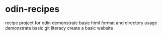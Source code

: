 # odin-recipes
recipe project for odin
demonstrate basic html format and directory usage
demonstrate basic git literacy
create a basic website